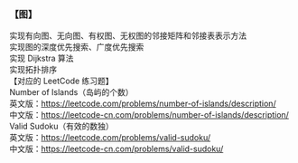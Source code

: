### 【图】  
实现有向图、无向图、有权图、无权图的邻接矩阵和邻接表表示方法  
实现图的深度优先搜索、广度优先搜索  
实现 Dijkstra 算法  
实现拓扑排序  
【对应的 LeetCode 练习题】  
Number of Islands（岛屿的个数）  
英文版：https://leetcode.com/problems/number-of-islands/description/  
中文版：https://leetcode-cn.com/problems/number-of-islands/description/  
Valid Sudoku（有效的数独）  
英文版：https://leetcode.com/problems/valid-sudoku/  
中文版：https://leetcode-cn.com/problems/valid-sudoku/  

